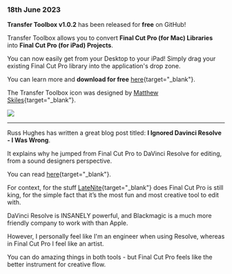### 18th June 2023

**Transfer Toolbox v1.0.2** has been released for **free** on GitHub!

Transfer Toolbox allows you to convert **Final Cut Pro (for Mac) Libraries** into **Final Cut Pro (for iPad) Projects**.

You can now easily get from your Desktop to your iPad! Simply drag your existing Final Cut Pro library into the application's drop zone.

You can learn more and **download for free** [here](https://transfertoolbox.io){target="_blank"}.

The Transfer Toolbox icon was designed by [Matthew Skiles](https://matthewskiles.com){target="_blank"}.

![](../static/transfer-toolbox-about.png)

---

Russ Hughes has written a great blog post titled: **I Ignored Davinci Resolve - I Was Wrong**.

It explains why he jumped from Final Cut Pro to DaVinci Resolve for editing, from a sound designers perspective.

You can read [here](https://www.pro-tools-expert.com/production-expert-1/i-ignored-davinci-resolve-i-was-wrong){target="_blank"}.

For context, for the stuff [LateNite](https://latenitefilms.com){target="_blank"} does Final Cut Pro is still king, for the simple fact that it’s the most fun and most creative tool to edit with.

DaVinci Resolve is INSANELY powerful, and Blackmagic is a much more friendly company to work with than Apple.

However, I personally feel like I'm an engineer when using Resolve, whereas in Final Cut Pro I feel like an artist.

You can do amazing things in both tools - but Final Cut Pro feels like the better instrument for creative flow.